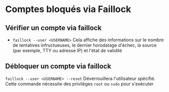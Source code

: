 # Comptes bloqués via Faillock
## Vérifier un compte via faillock
- `faillock --user <USERNAME>` Cela affiche des informations sur le nombre de tentatives infructueuses, le dernier horodatage d'échec, la source (par exemple, TTY ou adresse IP) et l'état de validité
## Débloquer un compte via faillock
`faillock --user <USERNAME> --reset` Déverrouillera l'utilisateur spécifié. Cette commande nécessite des privilèges `root` ou `sudo` pour s'exécuter
